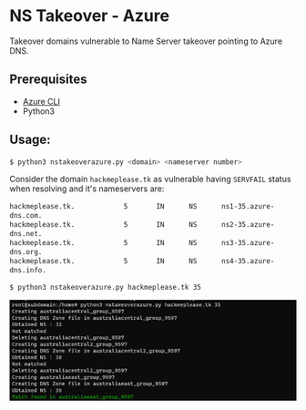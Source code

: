 
# NS Takeover - Azure

Takeover domains vulnerable to Name Server takeover pointing to Azure DNS.



## Prerequisites

- [Azure CLI](https://learn.microsoft.com/en-us/cli/azure/install-azure-cli)
- Python3

## Usage:
```bash
$ python3 nstakeoverazure.py <domain> <nameserver number>
```

Consider the domain `hackmeplease.tk` as vulnerable having `SERVFAIL` status when resolving and it's nameservers are:

```
hackmeplease.tk.            5       IN      NS      ns1-35.azure-dns.com.
hackmeplease.tk.            5       IN      NS      ns2-35.azure-dns.net.
hackmeplease.tk.            5       IN      NS      ns3-35.azure-dns.org.
hackmeplease.tk.            5       IN      NS      ns4-35.azure-dns.info.
```


```bash
$ python3 nstakeoverazure.py hackmeplease.tk 35
```

![Image](static/match-found.png)